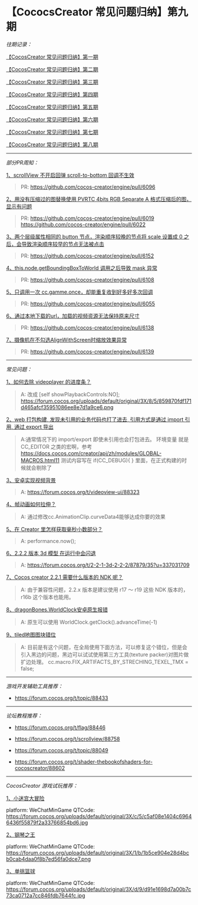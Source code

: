 # 【CococsCreator 常见问题归纳】第九期

*往期记录：*

[【CocosCreator 常见问题归纳】第一期](https://forum.cocos.com/t/cocoscreator/74555)

[【CocosCreator 常见问题归纳】第二期](https://forum.cocos.com/t/cocoscreator/77714)

[【CocosCreator 常见问题归纳】第三期](https://forum.cocos.com/t/cocos-creator/80350)

[【CocosCreator 常见问题归纳】第四期](https://forum.cocos.com/t/cocos-creator/81800)

[【CocosCreator 常见问题归纳】第五期](https://forum.cocos.org/t/cococscreator/85032)

[【CocosCreator 常见问题归纳】第六期](https://forum.cocos.org/t/cococscreator/85751)

[【CocosCreator 常见问题归纳】第七期](https://forum.cocos.org/t/cococscreator/86570)

[【CocosCreator 常见问题归纳】第八期](https://forum.cocos.org/t/cococscreator/87919)

---

*部分PR周知：*

[1、scrollView 不开启回弹 scroll-to-bottom 回调不生效](https://forum.cocos.org/t/scrollview-scroll-to-bottom/88305)

> PR: https://github.com/cocos-creator/engine/pull/6096

[2、用没有压缩过的图替换使用 PVRTC 4bits RGB Separate A 格式压缩后的图，显示有问题](https://forum.cocos.org/t/pvrtc-4bits-rgb-separate-a/88830)

> PR: https://github.com/cocos-creator/engine/pull/6019  https://github.com/cocos-creator/engine/pull/6022

[3、两个层级属性相同的 button 节点，渲染顺序较晚的节点将 scale 设置成 0 之后，会导致渲染顺序较早的节点无法被点击](https://forum.cocos.org/t/cocos-creator-2-3-0-button-bug/88501)

> PR: https://github.com/cocos-creator/engine/pull/6152

[4、this.node.getBoundingBoxToWorld 调用之后导致 mask 异常](https://forum.cocos.org/t/creator-2-2-1-getboundingboxtoworld/88198)

> PR: https://github.com/cocos-creator/engine/pull/6108

[5、只调用一次 cc.gamme.once，却能重复收到好多好多次回调](https://forum.cocos.org/t/cc-gamme-once/88132)

> PR: https://github.com/cocos-creator/engine/pull/6055

[6、通过本地下载的url，加载的视频资源无法保持原来尺寸](https://forum.cocos.org/t/url/88644)

> PR: https://github.com/cocos-creator/engine/pull/6138

[7、摄像机在不勾选AlignWithScreen时缩放效果异常](https://forum.cocos.org/t/alignwithscreen/88333)

> PR: https://github.com/cocos-creator/engine/pull/6139


---

*常见问题：*

[1、如何去除 videoplayer 的进度条？](https://forum.cocos.org/t/videoplayer/88282)

> A: 改成 [self showPlaybackControls:NO];
https://forum.cocos.org/uploads/default/original/3X/8/5/859870fdf171d465afcf35951086ee8e7d1a9ce6.png

[2、web 打包构建, 发现未引用的业务代码也打了进去, 引用方式是通过 import 引用, 通过 export 导出](https://forum.cocos.org/t/web-js/88515)

> A:通常情况下的 import/export 即使未引用也会打包进去。
环境变量 就是 CC_EDITOR 之类的宏啊，参考
https://docs.cocos.com/creator/api/zh/modules/GLOBAL-MACROS.html11
测试内容写在 if(CC_DEBUG){ } 里面，在正式构建的时候就会剔除了

[3、安卓实现视频背景](https://forum.cocos.org/t/videoview-ui/88323)

> A: https://forum.cocos.org/t/videoview-ui/88323

[4、帧动画如何拉伸？](https://forum.cocos.org/t/topic/88701)

> A: 通过修改cc.AnimationClip.curveData4能够达成你要的效果

[5、在 Creator 里怎样获取毫秒小数部分？](https://forum.cocos.org/t/creator/88663)

> A: performance.now();

[6、2.2.2 版本 3d 模型 在运行中会闪退](https://forum.cocos.org/t/2-2-1-3d-2-2-2/87879)

> A: https://forum.cocos.org/t/2-2-1-3d-2-2-2/87879/35?u=337031709

[7、Cocos creator 2.2.1 需要什么版本的 NDK 呢？](https://forum.cocos.org/t/cocos-creator-2-2-1-ndk/88341)

> A: 由于兼容性问题，2.2.x 版本是建议使用 r17 ～ r19 这些 NDK 版本的，r16b 这个版本也能用。

[8、dragonBones.WorldClock安卓原生报错](https://forum.cocos.org/t/dragonbones-worldclock/88823)

> A: 原生可以使用 WorldClock.getClock().advanceTime(-1)

[9、tiled地图图块错位](https://forum.cocos.org/t/tiled/88154)

> A: 目前是有这个问题，在全局使用下面方法，可以修复这个错位，但是会引入黑边的问题，黑边可以试试使用第三方工具(texture packer)对图片做扩边处理。
cc.macro.FIX_ARTIFACTS_BY_STRECHING_TEXEL_TMX = false;

---

*游戏开发辅助工具推荐：*

* https://forum.cocos.org/t/topic/88433

---

*论坛教程推荐：*

* https://forum.cocos.org/t/flag/88446

* https://forum.cocos.org/t/scrollview/88758

* https://forum.cocos.org/t/topic/88049

* https://forum.cocos.org/t/shader-thebookofshaders-for-cocoscreator/88602

---
*CocosCreator 游戏试玩推荐：*

[1、小迷宫大冒险](https://forum.cocos.org/t/topic/87624)

platform: WeChatMinGame
QTCode: https://forum.cocos.org/uploads/default/original/3X/c/5/c5af08e1404c69646436f55879f2a33766854bd6.jpg

[2、钢琴之王](https://forum.cocos.org/t/topic/76504)

platform: WeChatMinGame
QTCode: https://forum.cocos.org/uploads/default/original/3X/1/b/1b5ce904e28d4bcb0cab4daa0f8b7ed56fa0dce7.png

[3、单挑篮球](https://forum.cocos.org/t/topic/84248)

platform: WeChatMinGame
QTCode: https://forum.cocos.org/uploads/default/original/3X/d/9/d91e1698d7a00b7c73ca0712a7cc846fdb7644fc.jpg